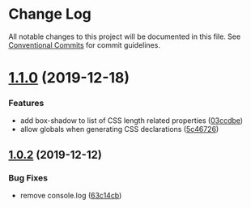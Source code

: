 # Change Log

All notable changes to this project will be documented in this file.
See [Conventional Commits](https://conventionalcommits.org) for commit guidelines.

# [1.1.0](https://github.com/beatgig/synth/compare/@beatgig/synth-core@1.0.2...@beatgig/synth-core@1.1.0) (2019-12-18)


### Features

* add box-shadow to list of CSS length related properties ([03ccdbe](https://github.com/beatgig/synth/commit/03ccdbe2396e31d51996086b6cb9127d0f773764))
* allow globals when generating CSS declarations ([5c46726](https://github.com/beatgig/synth/commit/5c467268ab543ce75c00842f2f0b5012e2fe1d07))





## [1.0.2](https://github.com/beatgig/synth/compare/@beatgig/synth-core@1.0.1...@beatgig/synth-core@1.0.2) (2019-12-12)


### Bug Fixes

* remove console.log ([63c14cb](https://github.com/beatgig/synth/commit/63c14cb))
